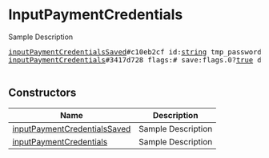 # InputPaymentCredentials

Sample Description

<pre>
<a href="../constructor/inputPaymentCredentialsSaved.md">inputPaymentCredentialsSaved</a>#c10eb2cf id:<a href="../type/string.md">string</a> tmp_password:<a href="../type/bytes.md">bytes</a> = <a href="../type/InputPaymentCredentials.md">InputPaymentCredentials</a>;
<a href="../constructor/inputPaymentCredentials.md">inputPaymentCredentials</a>#3417d728 flags:# save:flags.0?<a href="../type/true.md">true</a> data:<a href="../type/DataJSON.md">DataJSON</a> = <a href="../type/InputPaymentCredentials.md">InputPaymentCredentials</a>;

</pre>

## Constructors

| Name | Description |
|------|-------------|
| [inputPaymentCredentialsSaved](../constructor/inputPaymentCredentialsSaved.md) | Sample Description |
| [inputPaymentCredentials](../constructor/inputPaymentCredentials.md) | Sample Description |

